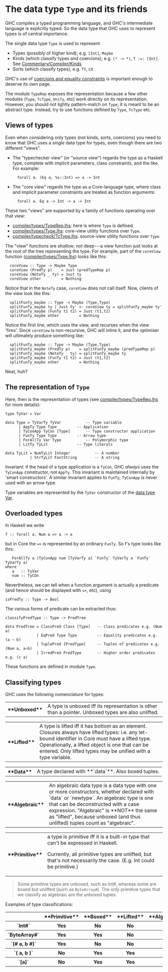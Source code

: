 # The data type `Type` and its friends


GHC compiles a typed programming language, and GHC's intermediate language is explicitly typed.  So the data type that GHC uses to represent types is of central importance.


The single data type `Type` is used to represent

- Types (possibly of higher kind); e.g. `[Int]`, `Maybe`
- Kinds (which classify types and coercions); e.g. `(* -> *)`, `T :=: [Int]`.  See [Commentary/Compiler/Kinds](commentary/compiler/kinds)
- Sorts (which classify types); e.g. `TY`, `CO`


GHC's use of [coercions and equality constraints](commentary/compiler/fc) is important enough to deserve its own page.


The module `TypeRep` exposes the representation because a few other modules (`Type`, `TcType`, `Unify`, etc) work directly on its representation.  However, you should not lightly pattern-match on `Type`; it is meant to be an abstract type.  Instead, try to use functions defined by `Type`, `TcType` etc.

## Views of types


Even when considering only types (not kinds, sorts, coercions) you need to know that GHC uses a *single* data type for types, even though there are two different "views".  

- The "typechecker view" (or "source view") regards the type as a Haskell type, complete with implicit parameters, class constraints, and the like.  For example:

  ```wiki
    forall a. (Eq a, %x::Int) => a -> Int
  ```
- The "core view" regards the type as a Core-language type, where class and implicit parameter constraints are treated as function arguments:

  ```wiki
    forall a. Eq a -> Int -> a -> Int
  ```


These two "views" are supported by a family of functions operating over that view:

- [compiler/types/TypeRep.lhs](/trac/ghc/browser/ghc/compiler/types/TypeRep.lhs): here is where `Type` is defined.
- [compiler/types/Type.lhs](/trac/ghc/browser/ghc/compiler/types/Type.lhs): core-view utility functions over `Type`.
- [compiler/typecheck/TcType.lhs](/trac/ghc/browser/ghc/compiler/typecheck/TcType.lhs): source-view utility functions over `Type`.


The "view" functions are *shallow*, not deep---a view function just looks at the *root* of the tree representing the type.  For example, part of the `coreView` function ([compiler/types/Type.lhs](/trac/ghc/browser/ghc/compiler/types/Type.lhs)) looks like this:

```wiki
  coreView :: Type -> Maybe Type
  coreView (PredTy p)    = Just (predTypeRep p)
  coreView (NoteTy _ ty) = Just ty
  coreView other         = Nothing
```


Notice that in the `NoteTy` case, `coreView` does not call itself.  Now, clients of the view look like this:

```wiki
  splitFunTy_maybe :: Type -> Maybe (Type,Type)
  splitFunTy_maybe ty | Just ty' <- coreView ty = splitFunTy_maybe ty'
  splitFunTy_maybe (FunTy t1 t2) = Just (t1,t2)
  splitFunTy_maybe other         = Nothing
```


Notice the first line, which uses the view, and recurses when the view 'fires'.  Since `coreView` is non-recursive, GHC will inline it, and the optimiser will ultimately produce something like:

```wiki
  splitFunTy_maybe :: Type -> Maybe (Type,Type)
  splitFunTy_maybe (PredTy p)    = splitFunTy_maybe (predTypeRep p)
  splitFunTy_maybe (NoteTy _ ty) = splitFunTy_maybe ty
  splitFunTy_maybe (FunTy t1 t2) = Just (t1,t2)
  splitFunTy_maybe other         = Nothing
```


Neat, huh?

## The representation of `Type`


Here, then is the representation of types (see [compiler/types/TypeRep.lhs](/trac/ghc/browser/ghc/compiler/types/TypeRep.lhs) for more details):

```wiki
type TyVar = Var

data Type = TyVarTy TyVar			-- Type variable
  	  | AppTy Type Type			-- Application
  	  | TyConApp TyCon [Type]		-- Type constructor application
  	  | FunTy Type Type			-- Arrow type
  	  | ForAllTy Var Type			-- Polymorphic type
  	  | LitTy TyLit 			-- Type literals

data TyLit = NumTyLit Integer			-- A number
           | StrTyLit FastString		-- A string
```


Invariant: if the head of a type application is a `TyCon`, GHC *always* uses the `TyConApp` constructor, not `AppTy`.
This invariant is maintained internally by 'smart constructors'.
A similar invariant applies to `FunTy`; `TyConApp` is never used with an arrow type.


Type variables are represented by the `TyVar` constructor of the [data type Var](commentary/compiler/entity-types).  

## Overloaded types


In Haskell we write 

```wiki
f :: forall a. Num a => a -> a
```


but in Core the `=>` is represented by an ordinary `FunTy`. So f's type looks like this:

```wiki
   ForAllTy a (TyConApp num [TyVarTy a] `FunTy` TyVarTy a `FunTy` TyVarTy a)
where
   a   :: TyVar
   num :: TyCOn
```


Nevertheless, we can tell when a function argument is actually a predicate (and hence should be displayed with `=>`, etc), using 

```wiki
isPredTy :: Type -> Bool
```


The various forms of predicate can be extracted thus:

```wiki
classifyPredType :: Type -> PredTree

data PredTree = ClassPred Class [Type]   -- Class predicates e.g. (Num a)
              | EqPred Type Type         -- Equality predicates e.g. (a ~ b)
              | TuplePred [PredType]     -- Tuples of predicates e.g. (Num a, a~b)
              | IrredPred PredType       -- Higher order predicates e.g. (c a)
```


These functions are defined in module `Type`.
 

## Classifying types


GHC uses the following nomenclature for types:

<table><tr><th>**Unboxed**</th>
<td>A type is unboxed iff its representation is other than a pointer. Unboxed types are also unlifted.
</td></tr></table>

<table><tr><th>**Lifted**</th>
<td>A type is lifted iff it has bottom as an element. Closures always have lifted types:  i.e. any let-bound identifier in Core must have a lifted type.  Operationally, a lifted object is one that can be entered. Only lifted types may be unified with a type variable.
</td></tr></table>

<table><tr><th>**Data**</th>
<td>A type declared with **`data`**.  Also boxed tuples.
</td></tr></table>

<table><tr><th>**Algebraic**</th>
<td>An algebraic data type is a data type with one or more constructors, whether declared with `data` or `newtype`.   An algebraic type is one that can be deconstructed        with a case expression.  "Algebraic" is **NOT** the same as "lifted",  because unboxed (and thus unlifted) tuples count as "algebraic".
</td></tr></table>

<table><tr><th>**Primitive**</th>
<td>a type is primitive iff it is a built-in type that can't be expressed        in Haskell.
  
Currently, all primitive types are unlifted, but that's not necessarily the case.  (E.g. Int could be primitive.)
</td></tr></table>

>
> Some primitive types are unboxed, such as Int\#, whereas some are boxed but unlifted (such as `ByteArray#`).  The only primitive types that we classify as algebraic are the unboxed tuples.


Examples of type classifications:

<table><tr><th></th>
<th>**Primitive**</th>
<th>**Boxed**</th>
<th>**Lifted**</th>
<th>**Algebraic**</th></tr>
<tr><th>`Int#`</th>
<th> Yes             </th>
<th> No        </th>
<th> No          </th>
<th> No                
</th></tr>
<tr><th>`ByteArray#`</th>
<th> Yes             </th>
<th> Yes        </th>
<th> No          </th>
<th> No                
</th></tr>
<tr><th>`(# a, b #)`</th>
<th> Yes             </th>
<th> No        </th>
<th> No          </th>
<th> Yes        
</th></tr>
<tr><th>`(  a, b  )`</th>
<th> No             </th>
<th> Yes        </th>
<th> Yes          </th>
<th> Yes        
</th></tr>
<tr><th>`[a]`</th>
<th> No             </th>
<th> Yes        </th>
<th> Yes          </th>
<th> Yes        
</th></tr></table>